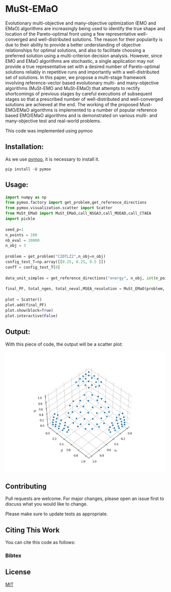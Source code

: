 # MuSt-EMaO

Evolutionary multi-objective and many-objective optimization (EMO and EMaO) algorithms are increasingly being used to identify the true shape and location of the Pareto-optimal front using a few representative well-converged and well-distributed solutions. The reason for their popularity is due to their ability to provide a better understanding of objective relationships for optimal solutions, and also to facilitate choosing a preferred solution using a multi-criterion decision analysis. However, since EMO and EMaO algorithms are stochastic, a single application may not provide a true representative set with a desired number of Pareto-optimal solutions reliably in repetitive runs and importantly with a well-distributed set of solutions. In this paper, we propose a multi-stage framework involving reference-vector based evolutionary multi- and many-objective algorithms (MuSt-EMO and MuSt-EMaO) that attempts to rectify shortcomings of previous stages by careful executions of subsequent stages so that a prescribed number of well-distributed and well-converged solutions are achieved at the end. The working of the proposed Must-EMO/EMaO algorithms is implemented to a number of popular reference based EMO/EMaO algorithms and is demonstrated on various multi- and many-objective test and real-world problems.  

This code was implemented using pymoo  

## Installation:

As we use [pymoo](https://pymoo.org/), it is necessary to install it.
 

```
pip install -U pymoo
```

## Usage:

```python
import numpy as np
from pymoo.factory import get_problem,get_reference_directions
from pymoo.visualization.scatter import Scatter
from MuSt_EMaO import MuSt_EMaO,call_NSGA3,call_MOEAD,call_CTAEA
import pickle

seed_p=1
n_points = 100
nb_eval = 20000
n_obj = 3

problem = get_problem("C2DTLZ2",n_obj=n_obj)
config_test_T=np.array([[0.25, 0.25, 0.5 ]])
confT = config_test_T[0]

data_unit_simplex = get_reference_directions("energy", n_obj, int(n_points), seed=seed_p)

final_PF, total_ngen, total_neval,MSEA_resolution = MuSt_EMaO(problem, n_points, n_obj, seed_p, nb_eval,confT, True,alg='NSGA3')

plot = Scatter()
plot.add(final_PF)
plot.show(block=True)
plot.interactive(False)
```
## Output:

With this piece of code, the output will be a scatter plot:

![](C2_DTLZ2.png)

## Contributing
Pull requests are welcome. For major changes, please open an issue first to discuss what you would like to change.

Please make sure to update tests as appropriate.

## Citing This Work
You can cite this code as follows:

### Bibtex



## License
[MIT](https://choosealicense.com/licenses/mit/)